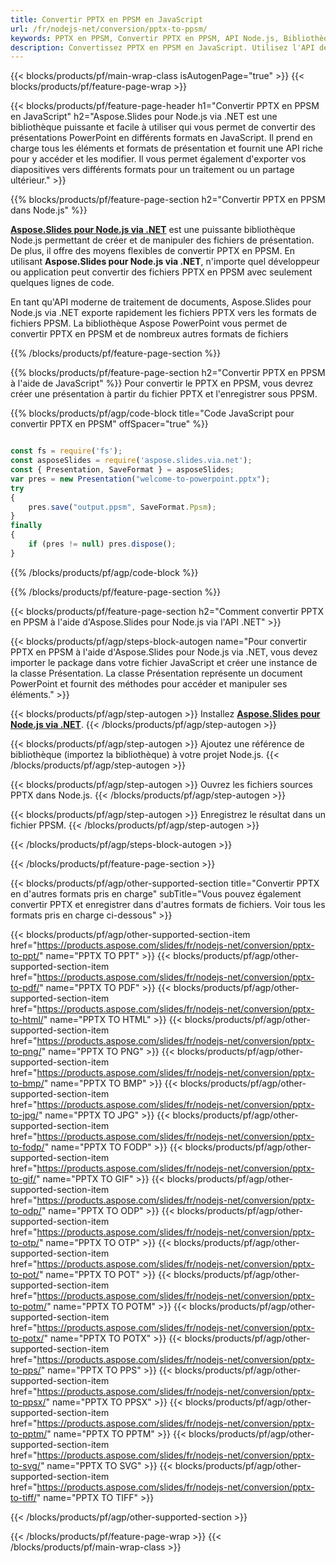 ```yaml
---
title: Convertir PPTX en PPSM en JavaScript
url: /fr/nodejs-net/conversion/pptx-to-ppsm/
keywords: PPTX en PPSM, Convertir PPTX en PPSM, API Node.js, Bibliothèque JavaScript, PPTX, PPSM
description: Convertissez PPTX en PPSM en JavaScript. Utilisez l'API de la bibliothèque Node.js pour convertir les fichiers PPTX en PPSM
---
```


{{< blocks/products/pf/main-wrap-class isAutogenPage="true" >}}
{{< blocks/products/pf/feature-page-wrap >}}

{{< blocks/products/pf/feature-page-header h1="Convertir PPTX en PPSM en JavaScript" h2="Aspose.Slides pour Node.js via .NET est une bibliothèque puissante et facile à utiliser qui vous permet de convertir des présentations PowerPoint en différents formats en JavaScript. Il prend en charge tous les éléments et formats de présentation et fournit une API riche pour y accéder et les modifier. Il vous permet également d'exporter vos diapositives vers différents formats pour un traitement ou un partage ultérieur." >}}

{{% blocks/products/pf/feature-page-section h2="Convertir PPTX en PPSM dans Node.js" %}}

[**Aspose.Slides pour Node.js via .NET**](https://products.aspose.com/slides/fr/nodejs-net/) est une puissante bibliothèque Node.js permettant de créer et de manipuler des fichiers de présentation. De plus, il offre des moyens flexibles de convertir PPTX en PPSM. En utilisant **Aspose.Slides pour Node.js via .NET**, n'importe quel développeur ou application peut convertir des fichiers PPTX en PPSM avec seulement quelques lignes de code.

En tant qu'API moderne de traitement de documents, Aspose.Slides pour Node.js via .NET exporte rapidement les fichiers PPTX vers les formats de fichiers PPSM. La bibliothèque Aspose PowerPoint vous permet de convertir PPTX en PPSM et de nombreux autres formats de fichiers

{{% /blocks/products/pf/feature-page-section %}}

{{% blocks/products/pf/feature-page-section  h2="Convertir PPTX en PPSM à l'aide de JavaScript" %}}
Pour convertir le PPTX en PPSM, vous devrez créer une présentation à partir du fichier PPTX et l'enregistrer sous PPSM.

{{% blocks/products/pf/agp/code-block title="Code JavaScript pour convertir PPTX en PPSM" offSpacer="true" %}}

```javascript

const fs = require('fs');
const asposeSlides = require('aspose.slides.via.net');
const { Presentation, SaveFormat } = asposeSlides;
var pres = new Presentation("welcome-to-powerpoint.pptx");
try
{
    pres.save("output.ppsm", SaveFormat.Ppsm);
}
finally
{
    if (pres != null) pres.dispose();
}
```


{{% /blocks/products/pf/agp/code-block %}}

{{% /blocks/products/pf/feature-page-section %}}

{{< blocks/products/pf/feature-page-section  h2="Comment convertir PPTX en PPSM à l'aide d'Aspose.Slides pour Node.js via l'API .NET" >}}

{{< blocks/products/pf/agp/steps-block-autogen name="Pour convertir PPTX en PPSM à l'aide d'Aspose.Slides pour Node.js via .NET, vous devez importer le package dans votre fichier JavaScript et créer une instance de la classe Présentation. La classe Présentation représente un document PowerPoint et fournit des méthodes pour accéder et manipuler ses éléments." >}}

{{< blocks/products/pf/agp/step-autogen >}}
Installez [**Aspose.Slides pour Node.js via .NET**](https://products.aspose.com/slides/fr/nodejs-net/).
{{< /blocks/products/pf/agp/step-autogen >}}

{{< blocks/products/pf/agp/step-autogen >}}
Ajoutez une référence de bibliothèque (importez la bibliothèque) à votre projet Node.js.
{{< /blocks/products/pf/agp/step-autogen >}}

{{< blocks/products/pf/agp/step-autogen >}}
Ouvrez les fichiers sources PPTX dans Node.js.
{{< /blocks/products/pf/agp/step-autogen >}}

{{< blocks/products/pf/agp/step-autogen >}}
Enregistrez le résultat dans un fichier PPSM.
{{< /blocks/products/pf/agp/step-autogen >}}

{{< /blocks/products/pf/agp/steps-block-autogen >}}

{{< /blocks/products/pf/feature-page-section >}}

{{< blocks/products/pf/agp/other-supported-section title="Convertir PPTX en d'autres formats pris en charge" subTitle="Vous pouvez également convertir PPTX et enregistrer dans d'autres formats de fichiers. Voir tous les formats pris en charge ci-dessous" >}}

{{< blocks/products/pf/agp/other-supported-section-item href="https://products.aspose.com/slides/fr/nodejs-net/conversion/pptx-to-ppt/" name="PPTX TO PPT" >}}
{{< blocks/products/pf/agp/other-supported-section-item href="https://products.aspose.com/slides/fr/nodejs-net/conversion/pptx-to-pdf/" name="PPTX TO PDF" >}}
{{< blocks/products/pf/agp/other-supported-section-item href="https://products.aspose.com/slides/fr/nodejs-net/conversion/pptx-to-html/" name="PPTX TO HTML" >}}
{{< blocks/products/pf/agp/other-supported-section-item href="https://products.aspose.com/slides/fr/nodejs-net/conversion/pptx-to-png/" name="PPTX TO PNG" >}}
{{< blocks/products/pf/agp/other-supported-section-item href="https://products.aspose.com/slides/fr/nodejs-net/conversion/pptx-to-bmp/" name="PPTX TO BMP" >}}
{{< blocks/products/pf/agp/other-supported-section-item href="https://products.aspose.com/slides/fr/nodejs-net/conversion/pptx-to-jpg/" name="PPTX TO JPG" >}}
{{< blocks/products/pf/agp/other-supported-section-item href="https://products.aspose.com/slides/fr/nodejs-net/conversion/pptx-to-fodp/" name="PPTX TO FODP" >}}
{{< blocks/products/pf/agp/other-supported-section-item href="https://products.aspose.com/slides/fr/nodejs-net/conversion/pptx-to-gif/" name="PPTX TO GIF" >}}
{{< blocks/products/pf/agp/other-supported-section-item href="https://products.aspose.com/slides/fr/nodejs-net/conversion/pptx-to-odp/" name="PPTX TO ODP" >}}
{{< blocks/products/pf/agp/other-supported-section-item href="https://products.aspose.com/slides/fr/nodejs-net/conversion/pptx-to-otp/" name="PPTX TO OTP" >}}
{{< blocks/products/pf/agp/other-supported-section-item href="https://products.aspose.com/slides/fr/nodejs-net/conversion/pptx-to-pot/" name="PPTX TO POT" >}}
{{< blocks/products/pf/agp/other-supported-section-item href="https://products.aspose.com/slides/fr/nodejs-net/conversion/pptx-to-potm/" name="PPTX TO POTM" >}}
{{< blocks/products/pf/agp/other-supported-section-item href="https://products.aspose.com/slides/fr/nodejs-net/conversion/pptx-to-potx/" name="PPTX TO POTX" >}}
{{< blocks/products/pf/agp/other-supported-section-item href="https://products.aspose.com/slides/fr/nodejs-net/conversion/pptx-to-pps/" name="PPTX TO PPS" >}}
{{< blocks/products/pf/agp/other-supported-section-item href="https://products.aspose.com/slides/fr/nodejs-net/conversion/pptx-to-ppsx/" name="PPTX TO PPSX" >}}
{{< blocks/products/pf/agp/other-supported-section-item href="https://products.aspose.com/slides/fr/nodejs-net/conversion/pptx-to-pptm/" name="PPTX TO PPTM" >}}
{{< blocks/products/pf/agp/other-supported-section-item href="https://products.aspose.com/slides/fr/nodejs-net/conversion/pptx-to-svg/" name="PPTX TO SVG" >}}
{{< blocks/products/pf/agp/other-supported-section-item href="https://products.aspose.com/slides/fr/nodejs-net/conversion/pptx-to-tiff/" name="PPTX TO TIFF" >}}


{{< /blocks/products/pf/agp/other-supported-section >}}

{{< /blocks/products/pf/feature-page-wrap >}}
{{< /blocks/products/pf/main-wrap-class >}}